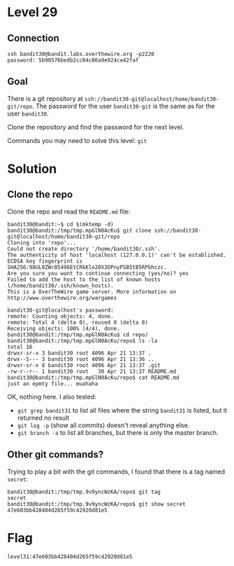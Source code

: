 # Level 29
## Connection
~~~
ssh bandit30@bandit.labs.overthewire.org -p2220
password: 5b90576bedb2cc04c86a9e924ce42faf
~~~

## Goal
There is a git repository at `ssh://bandit30-git@localhost/home/bandit30-git/repo`. The password for the user `bandit30-git` is the same as for the user `bandit30`.

Clone the repository and find the password for the next level.

Commands you may need to solve this level: `git`

# Solution
## Clone the repo
Clone the repo and read the `README.md` file:
~~~
bandit30@bandit:~$ cd $(mktemp -d)
bandit30@bandit:/tmp/tmp.mpGlN0AcKu$ git clone ssh://bandit30-git@localhost/home/bandit30-git/repo
Cloning into 'repo'...
Could not create directory '/home/bandit30/.ssh'.
The authenticity of host 'localhost (127.0.0.1)' can't be established.
ECDSA key fingerprint is SHA256:98UL0ZWr85496EtCRkKlo20X3OPnyPSB5tB5RPbhczc.
Are you sure you want to continue connecting (yes/no)? yes
Failed to add the host to the list of known hosts (/home/bandit30/.ssh/known_hosts).
This is a OverTheWire game server. More information on http://www.overthewire.org/wargames

bandit30-git@localhost's password: 
remote: Counting objects: 4, done.
remote: Total 4 (delta 0), reused 0 (delta 0)
Receiving objects: 100% (4/4), done.
bandit30@bandit:/tmp/tmp.mpGlN0AcKu$ cd repo/
bandit30@bandit:/tmp/tmp.mpGlN0AcKu/repo$ ls -la
total 16
drwxr-sr-x 3 bandit30 root 4096 Apr 21 13:37 .
drwx--S--- 3 bandit30 root 4096 Apr 21 13:36 ..
drwxr-sr-x 8 bandit30 root 4096 Apr 21 13:37 .git
-rw-r--r-- 1 bandit30 root   30 Apr 21 13:37 README.md
bandit30@bandit:/tmp/tmp.mpGlN0AcKu/repo$ cat README.md 
just an epmty file... muahaha
~~~

OK, nothing here. I also tested:
* `git grep bandit31` to list all files where the string `bandit31` is listed, but it returned no result 
* `git log -p` (show all commits) doesn't reveal anything else.
* `git branch -a` to list all branches, but there is only the master branch.

## Other git commands?
Trying to play a bit with the git commands, I found that there is a tag named `secret`:
~~~
bandit30@bandit:/tmp/tmp.9v9yncWzKA/repo$ git tag
secret
bandit30@bandit:/tmp/tmp.9v9yncWzKA/repo$ git show secret
47e603bb428404d265f59c42920d81e5
~~~

# Flag
~~~
level31:47e603bb428404d265f59c42920d81e5
~~~